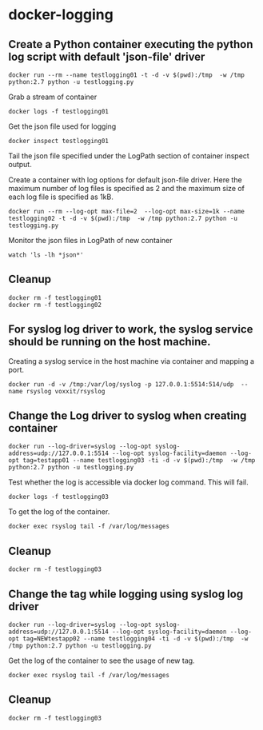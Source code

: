 # docker-logging

## Create a Python container executing the python log script with default 'json-file' driver

```
docker run --rm --name testlogging01 -t -d -v $(pwd):/tmp  -w /tmp python:2.7 python -u testlogging.py
```

Grab a stream of container

```
docker logs -f testlogging01
```

Get the json file used for logging
```
docker inspect testlogging01
```

Tail the json file specified under the LogPath section of container inspect output.

Create a container with log options for default json-file driver. Here the maximum number of log files is specified as 2 and the maximum size of each log file is specified as 1kB.
```
docker run --rm --log-opt max-file=2  --log-opt max-size=1k --name testlogging02 -t -d -v $(pwd):/tmp  -w /tmp python:2.7 python -u testlogging.py
```

Monitor the json files in LogPath of new container
```
watch 'ls -lh *json*'
```

## Cleanup

```
docker rm -f testlogging01
docker rm -f testlogging02
```


## For syslog log driver to work, the syslog service should be running on the host machine.

Creating a syslog service in the host machine via container and mapping a port.

```
docker run -d -v /tmp:/var/log/syslog -p 127.0.0.1:5514:514/udp  --name rsyslog voxxit/rsyslog
```


## Change the Log driver to syslog when creating container

```
docker run --log-driver=syslog --log-opt syslog-address=udp://127.0.0.1:5514 --log-opt syslog-facility=daemon --log-opt tag=testapp01 --name testlogging03 -ti -d -v $(pwd):/tmp  -w /tmp python:2.7 python -u testlogging.py
```

Test whether the log is accessible via docker log command. This will fail.

```
docker logs -f testlogging03
```

To get the log of the container.

```
docker exec rsyslog tail -f /var/log/messages
```

## Cleanup

```
docker rm -f testlogging03
```


## Change the tag while logging using syslog log driver

```
docker run --log-driver=syslog --log-opt syslog-address=udp://127.0.0.1:5514 --log-opt syslog-facility=daemon --log-opt tag=NEWtestapp02 --name testlogging04 -ti -d -v $(pwd):/tmp  -w /tmp python:2.7 python -u testlogging.py
```

Get the log of the container to see the usage of new tag.

```
docker exec rsyslog tail -f /var/log/messages
```

## Cleanup

```
docker rm -f testlogging03
```
